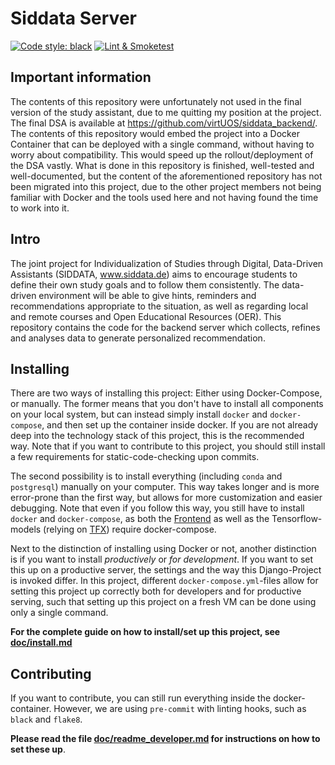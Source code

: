 # Siddata Server

[![Code style: black](https://img.shields.io/badge/code%20style-black-000000.svg)](https://github.com/psf/black)
[![Lint & Smoketest](https://github.com/cstenkamp/siddata_server_docker/actions/workflows/lint_smoketest.yml/badge.svg)](https://github.com/cstenkamp/siddata_server_docker/actions/workflows/lint_smoketest.yml)

## Important information

The contents of this repository were unfortunately not used in the final version of the study assistant, due to me quitting my position at the project. The final DSA is available at https://github.com/virtUOS/siddata_backend/. The contents of this repository would embed the project into a Docker Container that can be deployed with a single command, without having to worry about compatibility. This would speed up the rollout/deployment of the DSA vastly. What is done in this repository is finished, well-tested and well-documented, but the content of the aforementioned repository has not been migrated into this project, due to the other project members not being familiar with Docker and the tools used here and not having found the time to work into it.

## Intro

The joint project for Individualization of Studies through Digital, Data-Driven Assistants (SIDDATA, www.siddata.de) aims to encourage students  to define their own study goals and to follow them consistently. The data-driven environment will be able to give hints, reminders and recommendations appropriate to the situation, as well as regarding local and remote courses and Open Educational Resources (OER).  This repository contains the code for the backend server which collects, refines and analyses data to generate personalized recommendation.


## Installing

There are two ways of installing this project: Either using Docker-Compose, or manually. The former means that you don't have to install all components on your local system, but can instead simply install `docker` and `docker-compose`, and then set up the container inside docker. If you are not already deep into the technology stack of this project, this is the recommended way. Note that if you want to contribute to this project, you should still install a few requirements for static-code-checking upon commits.

The second possibility is to install everything (including `conda` and `postgresql`) manually on your computer. This way takes longer and is more error-prone than the first way, but allows for more customization and easier debugging. Note that even if you follow this way, you still have to install `docker` and `docker-compose`, as both the [Frontend](https://git.siddata.de/siddata/siddata_studip-plugin) as well as the Tensorflow-models (relying on [TFX](https://www.tensorflow.org/tfx)) require docker-compose.

Next to the distinction of installing using Docker or not, another distinction is if you want to install *productively* or *for development*. If you want to set this up on a productive server, the settings and the way this Django-Project is invoked differ. In this project, different `docker-compose.yml`-files allow for setting this project up correctly both for developers and for productive serving, such that setting up this project on a fresh VM can be done using only a single command.

**For the complete guide on how to install/set up this project, see [doc/install.md](https://github.com/cstenkamp/siddata_server_docker/blob/master/doc/install.md)**


## Contributing

If you want to contribute, you can still run everything inside the docker-container. However, we are using `pre-commit` with linting hooks, such as `black` and `flake8`.

**Please read the file [doc/readme_developer.md](https://github.com/cstenkamp/siddata_server_docker/blob/develop/doc/readme_developer.md) for instructions on how to set these up**.
